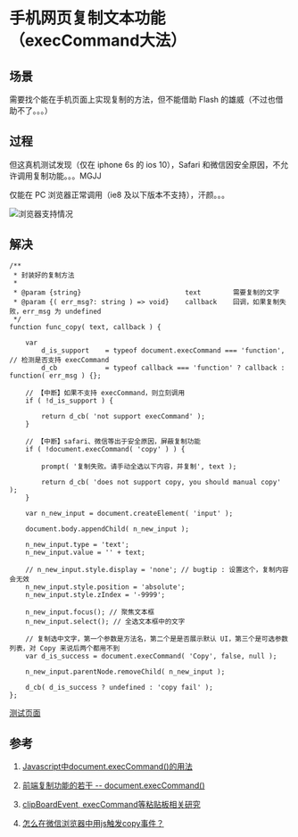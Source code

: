 # 手机网页复制文本功能（execCommand大法）

## 场景

需要找个能在手机页面上实现复制的方法，但不能借助 Flash 的雄威（不过也借助不了。。。）

## 过程

但这真机测试发现（仅在 iphone 6s 的 ios 10），Safari 和微信因安全原因，不允许调用复制功能。。。MGJJ

仅能在 PC 浏览器正常调用（ie8 及以下版本不支持），汗颜。。。

![浏览器支持情况](http://upload-images.jianshu.io/upload_images/1275262-5a589a115f415933.png?imageMogr2/auto-orient/strip%7CimageView2/2/w/1240)

## 解决

```
/**
 * 封装好的复制方法
 *
 * @param {string}                          text        需要复制的文字
 * @param {( err_msg?: string ) => void}    callback    回调，如果复制失败，err_msg 为 undefined
 */
function func_copy( text, callback ) {

    var
        d_is_support    = typeof document.execCommand === 'function', // 检测是否支持 execCommand
        d_cb            = typeof callback === 'function' ? callback : function( err_msg ) {};
    
    // 【中断】如果不支持 execCommand，则立刻调用
    if ( !d_is_support ) {

        return d_cb( 'not support execCommand' );
    }

    // 【中断】safari、微信等出于安全原因，屏蔽复制功能
    if ( !document.execCommand( 'copy' ) ) {

        prompt( '复制失败。请手动全选以下内容，并复制', text );

        return d_cb( 'does not support copy, you should manual copy' );
    }

    var n_new_input = document.createElement( 'input' );
    
    document.body.appendChild( n_new_input );

    n_new_input.type = 'text';
    n_new_input.value = '' + text;

    // n_new_input.style.display = 'none'; // bugtip : 设置这个，复制内容会无效
    n_new_input.style.position = 'absolute';
    n_new_input.style.zIndex = '-9999';

    n_new_input.focus(); // 聚焦文本框
    n_new_input.select(); // 全选文本框中的文字

    // 复制选中文字，第一个参数是方法名，第二个是是否展示默认 UI，第三个是可选参数列表，对 Copy 来说后两个都用不到
    var d_is_success = document.execCommand( 'Copy', false, null );

    n_new_input.parentNode.removeChild( n_new_input );

    d_cb( d_is_success ? undefined : 'copy fail' );
};
```

[测试页面](0007_copy-text-for-phone.html)

## 参考

1. [Javascript中document.execCommand()的用法](http://blog.csdn.net/woshinia/article/details/18664903)

1. [前端复制功能的若干 -- document.execCommand()](http://www.cnblogs.com/xhyu/p/5370111.html)

1. [clipBoardEvent, execCommand等粘贴板相关研究](http://blog.csdn.net/twoByte/article/details/52250205)

1. [怎么在微信浏览器中用js触发copy事件？](https://segmentfault.com/q/1010000006072576)
